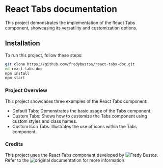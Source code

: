 # React Tabs documentation

This project demonstrates the implementation of the React Tabs component, showcasing its versatility and customization options.

## Installation

To run this project, follow these steps:

```bash
git clone https://github.com/fredybustos/react-tabs-doc.git
cd react-tabs-doc
npm install
npm start
```

### Project Overview

This project showcases three examples of the React Tabs component:
- Default Tabs: Demonstrates the basic usage of the Tabs component.
- Custom Tabs: Shows how to customize the Tabs component using custom styles and class names.
- Custom Icon Tabs: Illustrates the use of icons within the Tabs component.


### Credits

This project uses the React Tabs component developed by ![Fredy Bustos](https://github.com/fredybustos). Refer to the ![original documentation](https://github.com/fredybustos/react-tabs) for more information.
